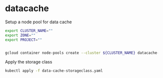 # datacache


Setup a node pool for data cache

```sh
export CLUSTER_NAME=""
export ZONE=""
export PROJECT=""


gcloud container node-pools create --cluster ${CLUSTER_NAME} datacache-node-pool4 --num-nodes=1 --local-nvme-ssd-block count=2    --zone ${ZONE} --machine-type=n2-standard-8 --node-labels=datacache-storage-gke-io-ramdsk=enabled

```

Apply the storage class
```sh
kubectl apply -f data-cache-storageclass.yaml
```

